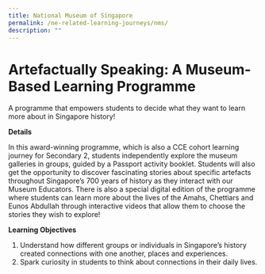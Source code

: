 ```yaml
---
title: National Museum of Singapore
permalink: /ne-related-learning-journeys/nms/
description: ""
---
```

# Artefactually Speaking: A Museum-Based Learning Programme
A programme that empowers students to decide what they want to learn more about in Singapore history!

**Details**

In this award-winning programme, which is also a CCE cohort learning journey for Secondary 2, students independently explore the museum galleries in groups, guided by a Passport activity booklet. Students will also get the opportunity to discover fascinating stories about specific artefacts throughout Singapore’s 700 years of history as they interact with our Museum Educators. There is also
a special digital edition of the programme where students can learn more about the lives of the Amahs, Chettiars and Eunos Abdullah through interactive videos that allow them to choose the stories they wish to explore!

**Learning Objectives**

1. Understand how different groups or individuals in Singapore’s history created connections with one another, places and experiences.
2. Spark curiosity in students to think about connections in their daily lives.